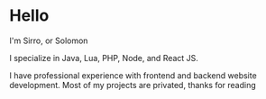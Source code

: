 # Hello

I'm Sirro, or Solomon

I specialize in Java, Lua, PHP, Node, and React JS.

I have professional experience with frontend and backend website development. Most of my projects are privated, thanks for reading
